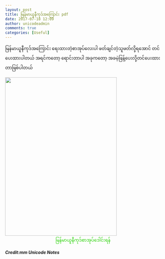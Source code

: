 ```yaml
---
layout: post
title: မြန်မာယူနီကုဒ်အကြောင်း pdf
date: 2017-07-18 12:09
author: unicodeadmin
comments: true
categories: [Useful]
---
```

<p style="font-family: 'Masterpiece Uni Sans', 'Myanmar MN', 'Myanmar Sangam MN', Myanmar3, Yunghkio, Parabaik, 'WinUni Innwa', 'Win Uni Innwa', Padauk, Panglong, 'MyMyanmar Unicode';">မြန်မာယူနီကုဒ်အကြောင်း ရေးထားတဲ့စာအုပ်လေးပါ ဖတ်ချင်တဲ့သူဖတ်လို့ရအောင် တင်ပေးထားပါတယ်
အရင်ကတော့ ရောင်းတာပါ အခုကတော့ အခမဲ့ဖြန့်ပေးလို့တင်ပေးထားတာဖြစ်ပါတယ်</p>
<img class="size-full wp-image-2579 aligncenter" src="http://localhost/wordpress/wp-content/uploads/2017/07/Untitled-1.png" alt="" width="361" height="512" />
<a style="text-decoration: none; color: #28d106; text-align: center; display: block; margin: 0 auto;" href="https://drive.google.com/file/d/0B00K5omncaeWVjdycnppckhFbXM/view">မြန်မာယူနီကုဒ်စာအုပ်ဒေါင်းရန်</a>

<em><strong>Credit:</strong><a style="text-decoration: none;" href="http://mmunicodenotes.blogspot.com/"><strong>mm Unicode Notes</strong> </a></em>
